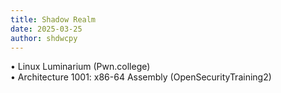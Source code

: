 ```yaml
---
title: Shadow Realm
date: 2025-03-25
author: shdwcpy
---
```


• Linux Luminarium (Pwn.college)\
• Architecture 1001: x86-64 Assembly (OpenSecurityTraining2)
